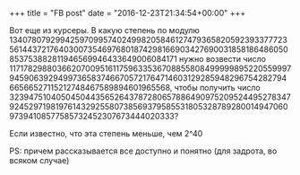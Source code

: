 +++
title = "FB post"
date = "2016-12-23T21:34:54+00:00"
+++

Вот еще из курсеры. В какую степень по модулю 13407807929942597099574024998205846127479365820592393377723561443721764030073546976801874298166903427690031858186486050853753882811946569946433649006084171 нужно возвести число 11717829880366207009516117596335367088558084999998952205599979459063929499736583746670572176471460312928594829675428279466566527115212748467589894601965568, чтобы получить число 3239475104050450443565264378728065788649097520952449527834792452971981976143292558073856937958553180532878928001494706097394108577585732452307673444020333?

Если известно, что эта степень меньше, чем 2^40

PS: причем рассказывается все доступно и понятно (для задрота, во всяком случае)




